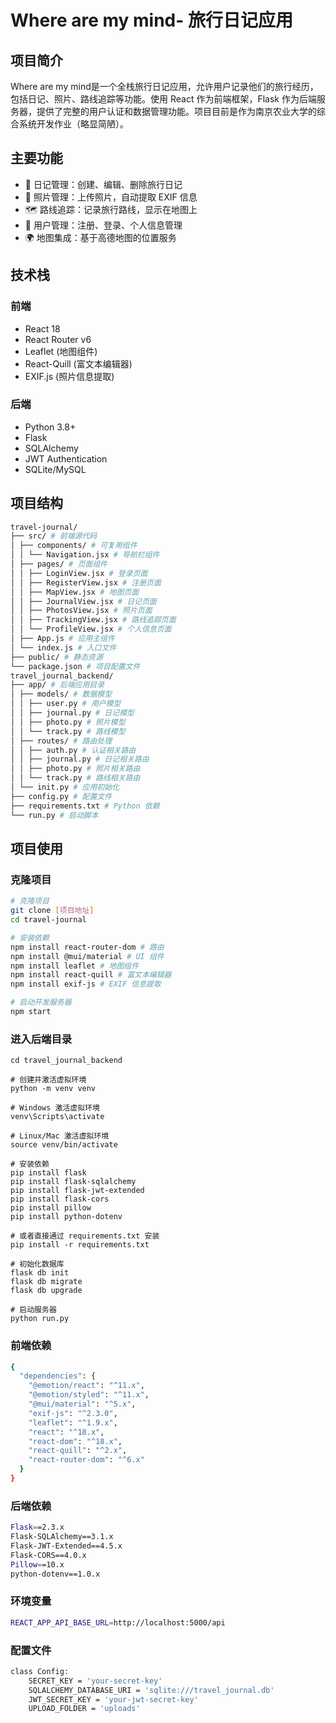 # Where are my mind- 旅行日记应用

## 项目简介

Where are my mind是一个全栈旅行日记应用，允许用户记录他们的旅行经历，包括日记、照片、路线追踪等功能。使用 React 作为前端框架，Flask 作为后端服务器，提供了完整的用户认证和数据管理功能。项目目前是作为南京农业大学的综合系统开发作业（略显简陋）。

## 主要功能

- 📝 日记管理：创建、编辑、删除旅行日记
- 📸 照片管理：上传照片，自动提取 EXIF 信息
- 🗺️ 路线追踪：记录旅行路线，显示在地图上
- 👤 用户管理：注册、登录、个人信息管理
- 🌍 地图集成：基于高德地图的位置服务

## 技术栈

### 前端

- React 18
- React Router v6
- Leaflet (地图组件)
- React-Quill (富文本编辑器)
- EXIF.js (照片信息提取)

### 后端

- Python 3.8+
- Flask
- SQLAlchemy
- JWT Authentication
- SQLite/MySQL

## 项目结构

```bash
travel-journal/
├── src/ # 前端源代码
│ ├── components/ # 可复用组件
│ │ └── Navigation.jsx # 导航栏组件
│ ├── pages/ # 页面组件
│ │ ├── LoginView.jsx # 登录页面
│ │ ├── RegisterView.jsx # 注册页面
│ │ ├── MapView.jsx # 地图页面
│ │ ├── JournalView.jsx # 日记页面
│ │ ├── PhotosView.jsx # 照片页面
│ │ ├── TrackingView.jsx # 路线追踪页面
│ │ └── ProfileView.jsx # 个人信息页面
│ ├── App.js # 应用主组件
│ └── index.js # 入口文件
├── public/ # 静态资源
└── package.json # 项目配置文件
travel_journal_backend/
├── app/ # 后端应用目录
│ ├── models/ # 数据模型
│ │ ├── user.py # 用户模型
│ │ ├── journal.py # 日记模型
│ │ ├── photo.py # 照片模型
│ │ └── track.py # 路线模型
│ ├── routes/ # 路由处理
│ │ ├── auth.py # 认证相关路由
│ │ ├── journal.py # 日记相关路由
│ │ ├── photo.py # 照片相关路由
│ │ └── track.py # 路线相关路由
│ └── init.py # 应用初始化
├── config.py # 配置文件
├── requirements.txt # Python 依赖
└── run.py # 启动脚本

```

## 项目使用

### 克隆项目

```bash
# 克隆项目
git clone [项目地址]
cd travel-journal

# 安装依赖
npm install react-router-dom # 路由
npm install @mui/material # UI 组件
npm install leaflet # 地图组件
npm install react-quill # 富文本编辑器
npm install exif-js # EXIF 信息提取

# 启动开发服务器
npm start
```

### 进入后端目录


```
cd travel_journal_backend

# 创建并激活虚拟环境
python -m venv venv

# Windows 激活虚拟环境
venv\Scripts\activate

# Linux/Mac 激活虚拟环境
source venv/bin/activate

# 安装依赖
pip install flask
pip install flask-sqlalchemy
pip install flask-jwt-extended
pip install flask-cors
pip install pillow
pip install python-dotenv

# 或者直接通过 requirements.txt 安装
pip install -r requirements.txt

# 初始化数据库
flask db init
flask db migrate
flask db upgrade

# 启动服务器
python run.py
```


### 前端依赖

```bash
{
  "dependencies": {
    "@emotion/react": "^11.x",
    "@emotion/styled": "^11.x",
    "@mui/material": "^5.x",
    "exif-js": "^2.3.0",
    "leaflet": "^1.9.x",
    "react": "^18.x",
    "react-dom": "^18.x",
    "react-quill": "^2.x",
    "react-router-dom": "^6.x"
  }
}
```

### 后端依赖

```bash
Flask==2.3.x
Flask-SQLAlchemy==3.1.x
Flask-JWT-Extended==4.5.x
Flask-CORS==4.0.x
Pillow==10.x
python-dotenv==1.0.x
```

### 环境变量

```bash
REACT_APP_API_BASE_URL=http://localhost:5000/api
```

### 配置文件

```bash
class Config:
    SECRET_KEY = 'your-secret-key'
    SQLALCHEMY_DATABASE_URI = 'sqlite:///travel_journal.db'
    JWT_SECRET_KEY = 'your-jwt-secret-key'
    UPLOAD_FOLDER = 'uploads'
```
